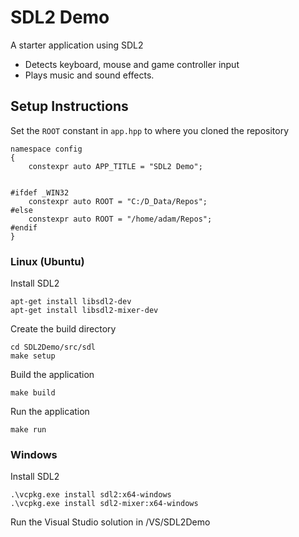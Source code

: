 # SDL2 Demo

A starter application using SDL2
* Detects keyboard, mouse and game controller input
* Plays music and sound effects.

## Setup Instructions

Set the `ROOT` constant in `app.hpp` to where you cloned the repository

```
namespace config
{
    constexpr auto APP_TITLE = "SDL2 Demo";


#ifdef _WIN32
    constexpr auto ROOT = "C:/D_Data/Repos";
#else
    constexpr auto ROOT = "/home/adam/Repos";
#endif
}
```

### Linux (Ubuntu)

Install SDL2  

```
apt-get install libsdl2-dev
apt-get install libsdl2-mixer-dev
```

Create the build directory

```
cd SDL2Demo/src/sdl
make setup
```

Build the application

```
make build
```

Run the application

```
make run
```

### Windows

Install SDL2

```
.\vcpkg.exe install sdl2:x64-windows
.\vcpkg.exe install sdl2-mixer:x64-windows
```

Run the Visual Studio solution in /VS/SDL2Demo